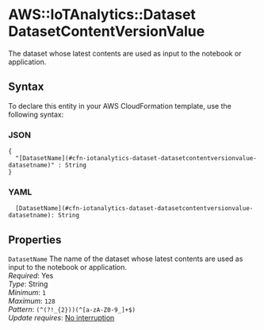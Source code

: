 # AWS::IoTAnalytics::Dataset DatasetContentVersionValue<a name="aws-properties-iotanalytics-dataset-datasetcontentversionvalue"></a>

The dataset whose latest contents are used as input to the notebook or application\.

## Syntax<a name="aws-properties-iotanalytics-dataset-datasetcontentversionvalue-syntax"></a>

To declare this entity in your AWS CloudFormation template, use the following syntax:

### JSON<a name="aws-properties-iotanalytics-dataset-datasetcontentversionvalue-syntax.json"></a>

```
{
  "[DatasetName](#cfn-iotanalytics-dataset-datasetcontentversionvalue-datasetname)" : String
}
```

### YAML<a name="aws-properties-iotanalytics-dataset-datasetcontentversionvalue-syntax.yaml"></a>

```
  [DatasetName](#cfn-iotanalytics-dataset-datasetcontentversionvalue-datasetname): String
```

## Properties<a name="aws-properties-iotanalytics-dataset-datasetcontentversionvalue-properties"></a>

`DatasetName` <a name="cfn-iotanalytics-dataset-datasetcontentversionvalue-datasetname"></a>
The name of the dataset whose latest contents are used as input to the notebook or application\.  
_Required_: Yes  
_Type_: String  
_Minimum_: `1`  
_Maximum_: `128`  
_Pattern_: `(^(?!_{2}))(^[a-zA-Z0-9_]+$)`  
_Update requires_: [No interruption](https://docs.aws.amazon.com/AWSCloudFormation/latest/UserGuide/using-cfn-updating-stacks-update-behaviors.html#update-no-interrupt)
